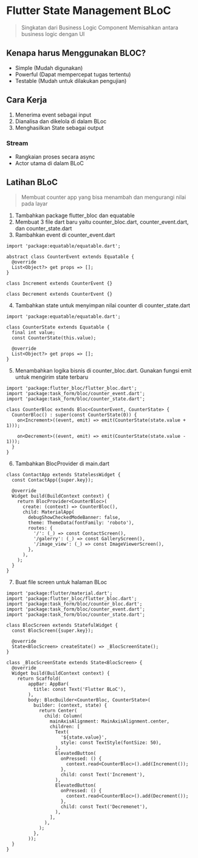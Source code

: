 # Flutter State Management BLoC
> Singkatan dari Business Logic Component
> Memisahkan antara business logic dengan UI

## Kenapa harus Menggunakan BLOC?
- Simple (Mudah digunakan)
- Powerful (Dapat mempercepat tugas tertentu)
- Testable (Mudah untuk dilakukan pengujian)

## Cara Kerja
1. Menerima event sebagai input
2. Dianalisa dan dikelola di dalam BLoc
3. Menghasilkan State sebagai output

### Stream
- Rangkaian proses secara async
- Actor utama di dalam BLoC

## Latihan BLoC
> Membuat counter app yang bisa menambah dan mengurangi nilai pada layar

1. Tambahkan package flutter_bloc dan equatable
2. Membuat 3 file dart baru yaitu counter_bloc.dart, counter_event.dart, dan counter_state.dart
3. Rambahkan event di counter_event.dart
```
import 'package:equatable/equatable.dart';

abstract class CounterEvent extends Equatable {
  @override
  List<Object?> get props => [];
}

class Increment extends CounterEvent {}

class Decrement extends CounterEvent {}
```
4. Tambahkan state untuk menyimpan nilai counter di counter_state.dart
```
import 'package:equatable/equatable.dart';

class CounterState extends Equatable {
  final int value;
  const CounterState(this.value);

  @override
  List<Object?> get props => [];
}
```
5. Menambahkan logika bisnis di counter_bloc.dart. Gunakan fungsi emit untuk mengirim state terbaru
```
import 'package:flutter_bloc/flutter_bloc.dart';
import 'package:task_form/bloc/counter_event.dart';
import 'package:task_form/bloc/counter_state.dart';

class CounterBloc extends Bloc<CounterEvent, CounterState> {
  CounterBloc() : super(const CounterState(0)) {
    on<Increment>((event, emit) => emit(CounterState(state.value + 1)));

    on<Decrement>((event, emit) => emit(CounterState(state.value - 1)));
  }
}
```
6. Tambahkan BlocProvider di main.dart
```
class ContactApp extends StatelessWidget {
  const ContactApp({super.key});

  @override
  Widget build(BuildContext context) {
    return BlocProvider<CounterBloc>(
      create: (context) => CounterBloc(),
      child: MaterialApp(
        debugShowCheckedModeBanner: false,
        theme: ThemeData(fontFamily: 'roboto'),
        routes: {
          '/': (_) => const ContactScreen(),
          '/galerry': (_) => const GalleryScreen(),
          '/image_view': (_) => const ImageViewerScreen(),
        },
      ),
    );
  }
}
```
7. Buat file screen untuk halaman BLoc
```
import 'package:flutter/material.dart';
import 'package:flutter_bloc/flutter_bloc.dart';
import 'package:task_form/bloc/counter_bloc.dart';
import 'package:task_form/bloc/counter_event.dart';
import 'package:task_form/bloc/counter_state.dart';

class BlocScreen extends StatefulWidget {
  const BlocScreen({super.key});

  @override
  State<BlocScreen> createState() => _BlocScreenState();
}

class _BlocScreenState extends State<BlocScreen> {
  @override
  Widget build(BuildContext context) {
    return Scaffold(
        appBar: AppBar(
          title: const Text('Flutter BLoC'),
        ),
        body: BlocBuilder<CounterBloc, CounterState>(
          builder: (context, state) {
            return Center(
              child: Column(
                mainAxisAlignment: MainAxisAlignment.center,
                children: [
                  Text(
                    '${state.value}',
                    style: const TextStyle(fontSize: 50),
                  ),
                  ElevatedButton(
                    onPressed: () {
                      context.read<CounterBloc>().add(Increment());
                    },
                    child: const Text('Increment'),
                  ),
                  ElevatedButton(
                    onPressed: () {
                      context.read<CounterBloc>().add(Decrement());
                    },
                    child: const Text('Decremenet'),
                  ),
                ],
              ),
            );
          },
        ));
  }
}

```